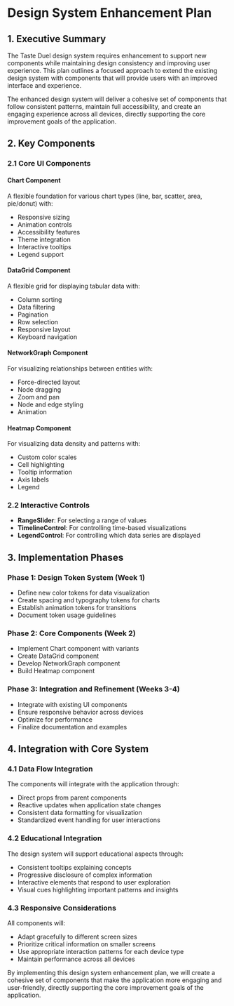 # Design System Enhancement Plan

## 1. Executive Summary

The Taste Duel design system requires enhancement to support new components while maintaining design consistency and improving user experience. This plan outlines a focused approach to extend the existing design system with components that will provide users with an improved interface and experience.

The enhanced design system will deliver a cohesive set of components that follow consistent patterns, maintain full accessibility, and create an engaging experience across all devices, directly supporting the core improvement goals of the application.

## 2. Key Components

### 2.1 Core UI Components

#### Chart Component
A flexible foundation for various chart types (line, bar, scatter, area, pie/donut) with:
- Responsive sizing
- Animation controls
- Accessibility features
- Theme integration
- Interactive tooltips
- Legend support

#### DataGrid Component
A flexible grid for displaying tabular data with:
- Column sorting
- Data filtering
- Pagination
- Row selection
- Responsive layout
- Keyboard navigation

#### NetworkGraph Component
For visualizing relationships between entities with:
- Force-directed layout
- Node dragging
- Zoom and pan
- Node and edge styling
- Animation

#### Heatmap Component
For visualizing data density and patterns with:
- Custom color scales
- Cell highlighting
- Tooltip information
- Axis labels
- Legend

### 2.2 Interactive Controls

- **RangeSlider**: For selecting a range of values
- **TimelineControl**: For controlling time-based visualizations
- **LegendControl**: For controlling which data series are displayed

## 3. Implementation Phases

### Phase 1: Design Token System (Week 1)
- Define new color tokens for data visualization
- Create spacing and typography tokens for charts
- Establish animation tokens for transitions
- Document token usage guidelines

### Phase 2: Core Components (Week 2)
- Implement Chart component with variants
- Create DataGrid component
- Develop NetworkGraph component
- Build Heatmap component

### Phase 3: Integration and Refinement (Weeks 3-4)
- Integrate with existing UI components
- Ensure responsive behavior across devices
- Optimize for performance
- Finalize documentation and examples

## 4. Integration with Core System

### 4.1 Data Flow Integration
The components will integrate with the application through:
- Direct props from parent components
- Reactive updates when application state changes
- Consistent data formatting for visualization
- Standardized event handling for user interactions

### 4.2 Educational Integration
The design system will support educational aspects through:
- Consistent tooltips explaining concepts
- Progressive disclosure of complex information
- Interactive elements that respond to user exploration
- Visual cues highlighting important patterns and insights

### 4.3 Responsive Considerations
All components will:
- Adapt gracefully to different screen sizes
- Prioritize critical information on smaller screens
- Use appropriate interaction patterns for each device type
- Maintain performance across all devices

By implementing this design system enhancement plan, we will create a cohesive set of components that make the application more engaging and user-friendly, directly supporting the core improvement goals of the application.
